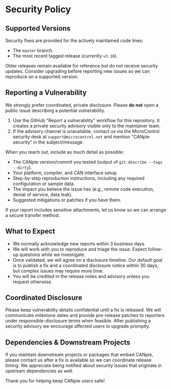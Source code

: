 # Security Policy

## Supported Versions

Security fixes are provided for the actively maintained code lines:

- The `master` branch.
- The most recent tagged release (currently `v3.10`).

Older releases remain available for reference but do not receive security updates. Consider upgrading before reporting
new issues so we can reproduce on a supported version.

## Reporting a Vulnerability

We strongly prefer coordinated, private disclosure. Please **do not** open a public issue describing a potential
vulnerability.

1. Use the GitHub "Report a vulnerability" workflow for this repository. It creates a private security advisory visible
   only to the maintainer team.
2. If the advisory channel is unavailable, contact us via the MicroControl security desk at
   `support@microcontrol.net` and mention "CANpie security" in the subject/message.

When you reach out, include as much detail as possible:

- The CANpie version/commit you tested (output of `git describe --tags --dirty`).
- Your platform, compiler, and CAN interface setup.
- Step-by-step reproduction instructions, including any required configuration or sample data.
- The impact you believe the issue has (e.g., remote code execution, denial of service, data leak).
- Suggested mitigations or patches if you have them.

If your report includes sensitive attachments, let us know so we can arrange a secure transfer method.

## What to Expect

- We normally acknowledge new reports within 3 business days.
- We will work with you to reproduce and triage the issue. Expect follow-up questions while we investigate.
- Once validated, we will agree on a disclosure timeline. Our default goal is to publish a fix and a coordinated
  disclosure notice within 30 days, but complex issues may require more time.
- You will be credited in the release notes and advisory unless you request otherwise.

## Coordinated Disclosure

Please keep vulnerability details confidential until a fix is released. We will communicate milestone dates and provide
pre-release patches to reporters under responsible-disclosure terms when feasible. After publishing a security advisory
we encourage affected users to upgrade promptly.

## Dependencies & Downstream Projects

If you maintain downstream projects or packages that embed CANpie, please contact us after a fix is available so we can
coordinate release timing. We appreciate being notified about security issues that originate in upstream dependencies as
well.

Thank you for helping keep CANpie users safe!
